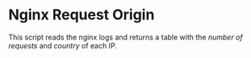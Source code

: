 # Nginx Request Origin
This script reads the nginx logs and returns a table with the *number of requests* and *country* of each IP.
